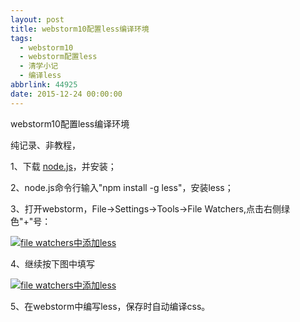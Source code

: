 ```yaml
---
layout: post
title: webstorm10配置less编译环境
tags:
  - webstorm10
  - webstorm配置less
  - 清学小记
  - 编译less
abbrlink: 44925
date: 2015-12-24 00:00:00
---
```


<!-- build time:Sat Jun 23 2018 12:05:15 GMT+0800 (中国标准时间) -->

webstorm10配置less编译环境

纯记录、非教程，

1、下载 [node.js](https://nodejs.org/en/)，并安装；

2、node.js命令行输入"npm install -g less"，安装less；

3、打开webstorm，File→Settings→Tools→File Watchers,点击右侧绿色"+"号：

[![file watchers中添加less](http://image.bmqy.net/uploads/2015/12/2015122415184697-108x300.png)](http://www.bmqy.net/uploads/2015/12/2015122415184697.png)

4、继续按下图中填写

[![file watchers中添加less](http://image.bmqy.net/uploads/2015/12/2015122415215272-300x260.png)](http://www.bmqy.net/uploads/2015/12/2015122415215272.png)

5、在webstorm中编写less，保存时自动编译css。
<!-- rebuild by neat -->